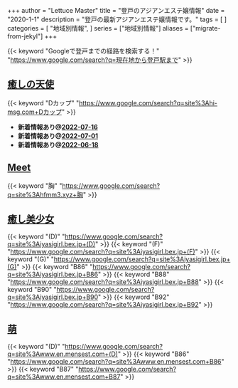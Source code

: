 +++
author = "Lettuce Master"
title = "登戸のアジアンエステ嬢情報"
date = "2020-1-1"
description = "登戸の最新アジアンエステ嬢情報です。"
tags = [
]
categories = [
    "地域別情報",
]
series = ["地域別情報"]
aliases = ["migrate-from-jekyl"]
+++

{{< keyword "Googleで登戸までの経路を検索する！" "https://www.google.com/search?q=現在地から登戸駅まで" >}}

## [癒しの天使](http://hi-msg.com/iyashitenshi/)
{{< keyword "Dカップ" "https://www.google.com/search?q=site%3Ahi-msg.com+Dカップ" >}} 

- **新着情報あり@[2022-07-16](/post/2022-07-16)**
- **新着情報あり@[2022-07-01](/post/2022-07-01)**
- **新着情報あり@[2022-06-18](/post/2022-06-18)**
## [Meet](http://hfmm3.xyz/)
{{< keyword "胸" "https://www.google.com/search?q=site%3Ahfmm3.xyz+胸" >}} 

## [癒し美少女](http://iyasigirl.bex.jp/)
{{< keyword "(D)" "https://www.google.com/search?q=site%3Aiyasigirl.bex.jp+(D)" >}} {{< keyword "(F)" "https://www.google.com/search?q=site%3Aiyasigirl.bex.jp+(F)" >}} {{< keyword "(G)" "https://www.google.com/search?q=site%3Aiyasigirl.bex.jp+(G)" >}} {{< keyword "B86" "https://www.google.com/search?q=site%3Aiyasigirl.bex.jp+B86" >}} {{< keyword "B88" "https://www.google.com/search?q=site%3Aiyasigirl.bex.jp+B88" >}} {{< keyword "B90" "https://www.google.com/search?q=site%3Aiyasigirl.bex.jp+B90" >}} {{< keyword "B92" "https://www.google.com/search?q=site%3Aiyasigirl.bex.jp+B92" >}} 

## [萌](http://www.en.mensest.com/)
{{< keyword "(D)" "https://www.google.com/search?q=site%3Awww.en.mensest.com+(D)" >}} {{< keyword "B86" "https://www.google.com/search?q=site%3Awww.en.mensest.com+B86" >}} {{< keyword "B87" "https://www.google.com/search?q=site%3Awww.en.mensest.com+B87" >}} 

